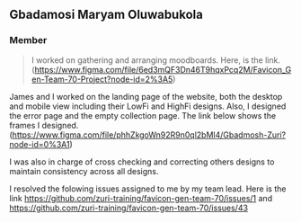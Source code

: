 ## Gbadamosi Maryam Oluwabukola
### Member

>I worked on gathering and arranging moodboards. Here, is the link. (https://www.figma.com/file/6ed3mQF3Dn46T9hqxPcq2M/Favicon_Gen-Team-70-Project?node-id=2%3A5)

James and I worked on the landing page of the website, both the desktop and mobile view including their LowFi and HighFi designs. Also, I designed the error page and the empty collection page.
The link below shows the frames I designed.
(https://www.figma.com/file/phhZkgoWn92R9n0ql2bMl4/Gbadmosh-Zuri?node-id=0%3A1)

I was also in charge of cross checking and correcting others designs to maintain consistency across all designs.

I resolved the folowing issues assigned to me by my team lead. Here is the link https://github.com/zuri-training/favicon-gen-team-70/issues/1 and https://github.com/zuri-training/favicon-gen-team-70/issues/43
